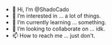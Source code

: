 - 👋 Hi, I’m @ShadoCado
- 👀 I’m interested in ... a lot of things.
- 🌱 I’m currently learning ... something.
- 💞️ I’m looking to collaborate on ... idk.
- 📫 How to reach me ... just don't.

<!---
ShadoCado/ShadoCado is a ✨ special ✨ repository because its `README.md` (this file) appears on your GitHub profile.
You can click the Preview link to take a look at your changes.
--->
